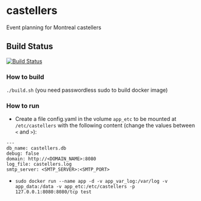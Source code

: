 # castellers
Event planning for Montreal castellers

## Build Status
[![Build Status](https://travis-ci.com/vilisseranen/castellers.svg?branch=master)](https://travis-ci.com/vilisseranen/castellers)


### How to build
`./build.sh` (you need passwordless sudo to build docker image)

### How to run

- Create a file config.yaml in the volume `app_etc` to be mounted at `/etc/castellers` with the following content (change the values between `<` and `>`):
```
--- 
db_name: castellers.db
debug: false
domain: http://<DOMAIN_NAME>:8080
log_file: castellers.log
smtp_server: <SMTP_SERVER>:<SMTP_PORT>
```

- `sudo docker run --name app -d -v app_var_log:/var/log -v app_data:/data -v app_etc:/etc/castellers -p 127.0.0.1:8080:8080/tcp test`
